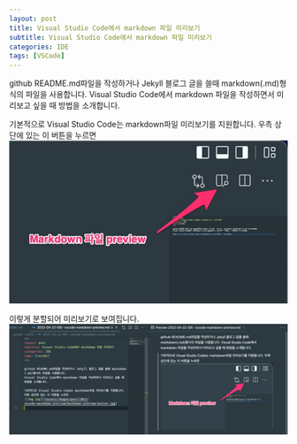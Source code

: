 ```yaml
---
layout: post
title: Visual Studio Code에서 markdown 파일 미리보기
subtitle: Visual Studio Code에서 markdown 파일 미리보기
categories: IDE
tags: [VSCode]
---
```


github README.md파일을 작성하거나 Jekyll 블로그 글을 쓸때 markdown(.md)형식의 파일을 사용합니다.
Visual Studio Code에서 markdown 파일을 작성하면서 미리보고 싶을 때 방법을 소개합니다.

기본적으로 Visual Studio Code는 markdown파일 미리보기를 지원합니다.
우측 상단에 있는 이 버튼을 누르면
![img.jpg](/assets/images/post/2022/2022-01-20-vscode-markdown-preview/markdown-preview-button.jpg)

이렇게 분할되어 미리보기로 보여집니다.
![img.png](/assets/images/post/2022/2022-01-20-vscode-markdown-preview/preview-image.png)
